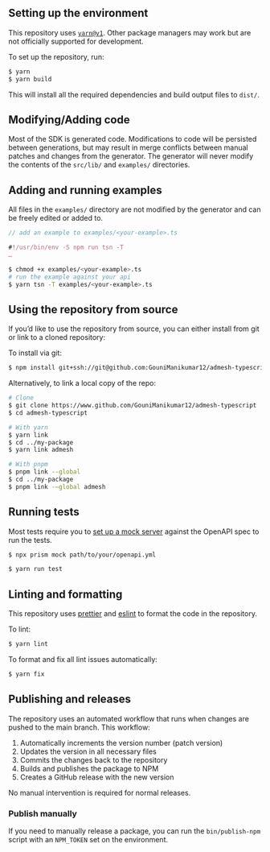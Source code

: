 ## Setting up the environment

This repository uses [`yarn@v1`](https://classic.yarnpkg.com/lang/en/docs/install).
Other package managers may work but are not officially supported for development.

To set up the repository, run:

```sh
$ yarn
$ yarn build
```

This will install all the required dependencies and build output files to `dist/`.

## Modifying/Adding code

Most of the SDK is generated code. Modifications to code will be persisted between generations, but may
result in merge conflicts between manual patches and changes from the generator. The generator will never
modify the contents of the `src/lib/` and `examples/` directories.

## Adding and running examples

All files in the `examples/` directory are not modified by the generator and can be freely edited or added to.

```ts
// add an example to examples/<your-example>.ts

#!/usr/bin/env -S npm run tsn -T
…
```

```sh
$ chmod +x examples/<your-example>.ts
# run the example against your api
$ yarn tsn -T examples/<your-example>.ts
```

## Using the repository from source

If you’d like to use the repository from source, you can either install from git or link to a cloned repository:

To install via git:

```sh
$ npm install git+ssh://git@github.com:GouniManikumar12/admesh-typescript.git
```

Alternatively, to link a local copy of the repo:

```sh
# Clone
$ git clone https://www.github.com/GouniManikumar12/admesh-typescript
$ cd admesh-typescript

# With yarn
$ yarn link
$ cd ../my-package
$ yarn link admesh

# With pnpm
$ pnpm link --global
$ cd ../my-package
$ pnpm link -—global admesh
```

## Running tests

Most tests require you to [set up a mock server](https://github.com/stoplightio/prism) against the OpenAPI spec to run the tests.

```sh
$ npx prism mock path/to/your/openapi.yml
```

```sh
$ yarn run test
```

## Linting and formatting

This repository uses [prettier](https://www.npmjs.com/package/prettier) and
[eslint](https://www.npmjs.com/package/eslint) to format the code in the repository.

To lint:

```sh
$ yarn lint
```

To format and fix all lint issues automatically:

```sh
$ yarn fix
```

## Publishing and releases

The repository uses an automated workflow that runs when changes are pushed to the main branch. This workflow:

1. Automatically increments the version number (patch version)
2. Updates the version in all necessary files
3. Commits the changes back to the repository
4. Builds and publishes the package to NPM
5. Creates a GitHub release with the new version

No manual intervention is required for normal releases.

### Publish manually

If you need to manually release a package, you can run the `bin/publish-npm` script with an `NPM_TOKEN` set on
the environment.
